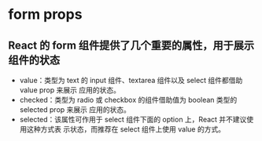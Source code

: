 # form props


## React 的 form 组件提供了几个重要的属性，用于展示组件的状态
- value：类型为 text 的 input 组件、textarea 组件以及 select 组件都借助 value prop 来展示
应用的状态。
- checked：类型为 radio 或 checkbox 的组件借助值为 boolean 类型的 selected prop 来展示
应用的状态。
- selected：该属性可作用于 select 组件下面的 option 上，React 并不建议使用这种方式表
示状态，而推荐在 select 组件上使用 value 的方式。
